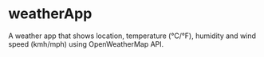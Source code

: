 # weatherApp
 A weather app that shows location, temperature (°C/°F), humidity and wind speed (kmh/mph) using OpenWeatherMap API.
